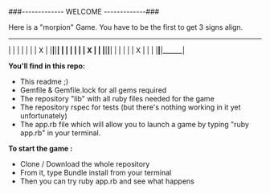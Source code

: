 ###------------- WELCOME -------------###

Here is a "morpion" Game. You have to be the first to get 3 signs align.
 ______ ______ ______
|      |      |      |
|      |      |   X  |
|______|______|______|
|      |      |      |
|      |   X  |      |
|______|______|______|
|      |      |      |
|   X  |      |      |
|______|______|______|

**You'll find in this repo:**
  - This readme ;)
  - Gemfile & Gemfile.lock for all gems required
  - The repository "lib" with all ruby files needed for the game
  - The repository rspec  for tests (but there's nothing working in it yet unfortunately)
  - The app.rb file which will allow you to launch a game by typing "ruby app.rb" in  your terminal.

**To start the game :**
  - Clone / Download the whole repository
  - From it, type Bundle install from your terminal
  - Then you can try ruby app.rb and see what happens
